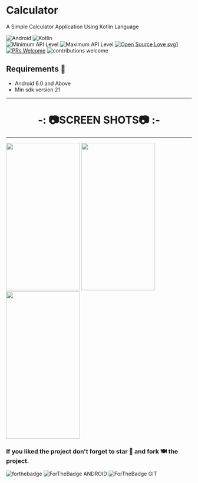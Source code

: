 # Calculator

A Simple Calculator Application Using Kotlin Language

![Android](https://img.shields.io/badge/Android-3DDC84?style=for-the-badge&logo=android&logoColor=white)
![Kotlin](https://img.shields.io/badge/Kotlin-0095D5?&style=for-the-badge&logo=kotlin&logoColor=white)
<br>
![Minimum API Level](https://img.shields.io/badge/Min%20API%20Level-21-green)
![Maximum API Level](https://img.shields.io/badge/Max%20API%20Level-31-orange)
[![Open Source Love svg1](https://badges.frapsoft.com/os/v1/open-source.svg?v=103)](https://github.com/ellerbrock/open-source-badges/) 
[![PRs Welcome](https://img.shields.io/badge/PRs-welcome-brightgreen.svg?style=flat-square)](http://makeapullrequest.com) 
![contributions welcome](https://img.shields.io/static/v1.svg?label=Contributions&message=Welcome&color=0059b3&style=flat-square) 

## Requirements 🎯 
- Android 6.0 and Above
- Min sdk version 21
<hr>

 <h1 align="center">-: 📷SCREEN SHOTS📷 :-</h1>

<hr>

<img src=https://user-images.githubusercontent.com/98251168/150673050-fe5c0b39-f31b-41ff-92b2-c8fda2d71375.jpg width="200" height="400">                 <img src=https://user-images.githubusercontent.com/98251168/150673117-63605145-7349-47fe-8eb7-4f4a3458a78b.jpg width="200" height="400">                                       <img src=https://user-images.githubusercontent.com/98251168/150673610-1cb0545c-7990-40ee-b8e7-bcde56f598b1.jpg width="200" height="400">

### If you liked the project don't forget to star 🌟 and fork 🍽 the project.
![forthebadge](https://forthebadge.com/images/badges/built-with-love.svg)
![ForTheBadge ANDROID](https://forthebadge.com/images/badges/built-for-android.svg)
![ForTheBadge GIT](https://forthebadge.com/images/badges/uses-git.svg)
